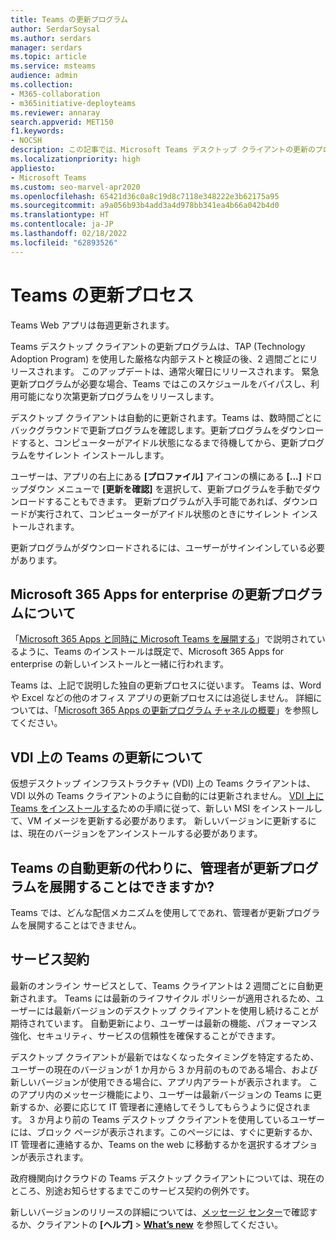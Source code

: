 ```yaml
---
title: Teams の更新プログラム
author: SerdarSoysal
ms.author: serdars
manager: serdars
ms.topic: article
ms.service: msteams
audience: admin
ms.collection:
- M365-collaboration
- m365initiative-deployteams
ms.reviewer: annaray
search.appverid: MET150
f1.keywords:
- NOCSH
description: この記事では、Microsoft Teams デスクトップ クライアントの更新のプロセスについて説明します。
ms.localizationpriority: high
appliesto:
- Microsoft Teams
ms.custom: seo-marvel-apr2020
ms.openlocfilehash: 65421d36c0a8c19d8c7118e348222e3b62175a95
ms.sourcegitcommit: a9a056b93b4add3a4d978bb341ea4b66a042b4d0
ms.translationtype: HT
ms.contentlocale: ja-JP
ms.lasthandoff: 02/18/2022
ms.locfileid: "62893526"
---
```

# <a name="teams-update-process"></a>Teams の更新プロセス

Teams Web アプリは毎週更新されます。

Teams デスクトップ クライアントの更新プログラムは、TAP (Technology Adoption Program) を使用した厳格な内部テストと検証の後、2 週間ごとにリリースされます。 このアップデートは、通常火曜日にリリースされます。 緊急更新プログラムが必要な場合、Teams ではこのスケジュールをバイパスし、利用可能になり次第更新プログラムをリリースします。

デスクトップ クライアントは自動的に更新されます。Teams は、数時間ごとにバックグラウンドで更新プログラムを確認します。更新プログラムをダウンロードすると、コンピューターがアイドル状態になるまで待機してから、更新プログラムをサイレント インストールします。

ユーザーは、アプリの右上にある **[プロファイル]** アイコンの横にある **[...]** ドロップダウン メニューで **[更新を確認]** を選択して、更新プログラムを手動でダウンロードすることもできます。 更新プログラムが入手可能であれば、ダウンロードが実行されて、コンピューターがアイドル状態のときにサイレント インストールされます。

更新プログラムがダウンロードされるには、ユーザーがサインインしている必要があります。

## <a name="what-about-updates-to-microsoft-365-apps-for-enterprise"></a>Microsoft 365 Apps for enterprise の更新プログラムについて

「[Microsoft 365 Apps と同時に Microsoft Teams を展開する](/DeployOffice/teams-install)」で説明されているように、Teams のインストールは既定で、Microsoft 365 Apps for enterprise の新しいインストールと一緒に行われます。

Teams は、上記で説明した独自の更新プロセスに従います。 Teams は、Word や Excel などの他のオフィス アプリの更新プロセスには追従しません。 詳細については、「[Microsoft 365 Apps の更新プログラム チャネルの概要](/DeployOffice/overview-update-channels)」を参照してください。

## <a name="what-about-updates-to-teams-on-vdi"></a>VDI 上の Teams の更新について


仮想デスクトップ インフラストラクチャ (VDI) 上の Teams クライアントは、VDI 以外の Teams クライアントのように自動的には更新されません。 [VDI 上に Teams をインストールする](teams-for-vdi.md)ための手順に従って、新しい MSI をインストールして、VM イメージを更新する必要があります。 新しいバージョンに更新するには、現在のバージョンをアンインストールする必要があります。

## <a name="can-admins-deploy-updates-instead-of-teams-auto-updating"></a>Teams の自動更新の代わりに、管理者が更新プログラムを展開することはできますか?

Teams では、どんな配信メカニズムを使用してであれ、管理者が更新プログラムを展開することはできません。

## <a name="servicing-agreement"></a>サービス契約

最新のオンライン サービスとして、Teams クライアントは 2 週間ごとに自動更新されます。 Teams には最新のライフサイクル ポリシーが適用されるため、ユーザーには最新バージョンのデスクトップ クライアントを使用し続けることが期待されています。 自動更新により、ユーザーは最新の機能、パフォーマンス強化、セキュリティ、サービスの信頼性を確保することができます。

デスクトップ クライアントが最新ではなくなったタイミングを特定するため、ユーザーの現在のバージョンが 1 か月から 3 か月前のものである場合、および新しいバージョンが使用できる場合に、アプリ内アラートが表示されます。 このアプリ内のメッセージ機能により、ユーザーは最新バージョンの Teams に更新するか、必要に応じて IT 管理者に連絡してそうしてもらうように促されます。 3 か月より前の Teams デスクトップ クライアントを使用しているユーザーには、ブロック ページが表示されます。このページには、すぐに更新するか、IT 管理者に連絡するか、Teams on the web に移動するかを選択するオプションが表示されます。

政府機関向けクラウドの Teams デスクトップ クライアントについては、現在のところ、別途お知らせするまでこのサービス契約の例外です。

新しいバージョンのリリースの詳細については、[メッセージ センター](https://admin.microsoft.com/AdminPortal/Home#/MessageCenter)で確認するか、クライアントの **[ヘルプ]** > **[What’s new](新機能)** を参照してください。

